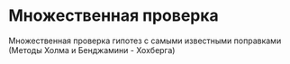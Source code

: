 # Множественная проверка
Множественная проверка гипотез с самыми известными поправками (Методы Холма и Бенджамини - Хохберга)
